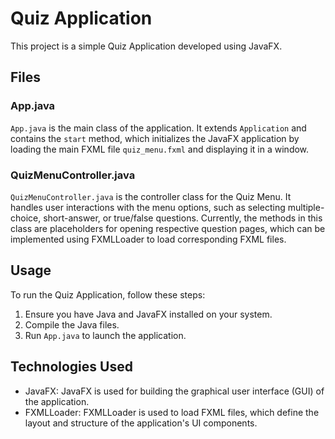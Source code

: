 # Quiz Application

This project is a simple Quiz Application developed using JavaFX.

## Files

### App.java

`App.java` is the main class of the application. It extends `Application` and contains the `start` method, which initializes the JavaFX application by loading the main FXML file `quiz_menu.fxml` and displaying it in a window.

### QuizMenuController.java

`QuizMenuController.java` is the controller class for the Quiz Menu. It handles user interactions with the menu options, such as selecting multiple-choice, short-answer, or true/false questions. Currently, the methods in this class are placeholders for opening respective question pages, which can be implemented using FXMLLoader to load corresponding FXML files.

## Usage

To run the Quiz Application, follow these steps:
1. Ensure you have Java and JavaFX installed on your system.
2. Compile the Java files.
3. Run `App.java` to launch the application.

## Technologies Used

- JavaFX: JavaFX is used for building the graphical user interface (GUI) of the application.
- FXMLLoader: FXMLLoader is used to load FXML files, which define the layout and structure of the application's UI components.

